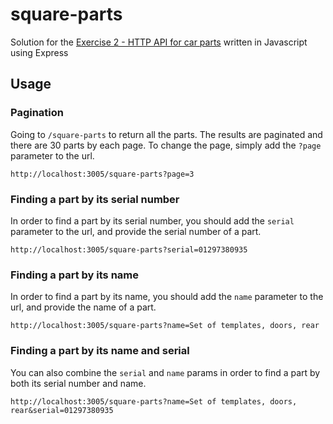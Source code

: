 # square-parts
Solution for the [Exercise 2 - HTTP API for car parts](https://github.com/timotr/harjutused/blob/main/hajusrakendused/spareparts.md) written in Javascript using Express

## Usage

### Pagination

Going to ```/square-parts``` to return all the parts. The results are paginated and there are 30 parts by each page.
To change the page, simply add the ```?page``` parameter to the url.

```
http://localhost:3005/square-parts?page=3
```

### Finding a part by its serial number

In order to find a part by its serial number, you should add the ```serial``` parameter to the url, and provide the serial number of a part.

```
http://localhost:3005/square-parts?serial=01297380935
```

### Finding a part by its name

In order to find a part by its name, you should add the ```name``` parameter to the url, and provide the name of a part.

```
http://localhost:3005/square-parts?name=Set of templates, doors, rear
```

### Finding a part by its name and serial

You can also combine the ```serial``` and ```name``` params in order to find a part by both its serial number and name.

```
http://localhost:3005/square-parts?name=Set of templates, doors, rear&serial=01297380935
```

